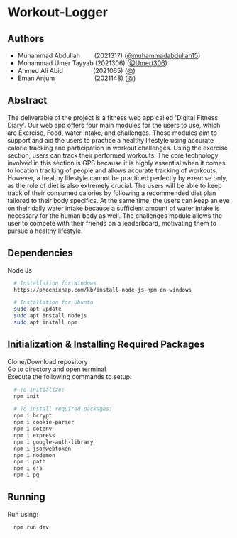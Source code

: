# Workout-Logger

## Authors

- Muhammad Abdullah&emsp; &emsp;(2021317) ([@muhammadabdullah15](https://github.com/muhammadabdullah15/))
- Mohammad Umer Tayyab (2021306) ([@Umert306](https://github.com/Umert306))
- Ahmed Ali Abid &emsp; &emsp;&emsp;&emsp; (2021065) ([@](https://github.com/))
- Eman Anjum&emsp; &emsp; &emsp; &emsp; &emsp; (2021148) ([@](https://github.com/))

## Abstract

The deliverable of the project is a fitness web app called 'Digital Fitness Diary'. Our web app offers four main modules for the users to use, which are Exercise, Food, water intake, and challenges. These modules aim to support and aid the users to practice a healthy lifestyle using accurate calorie tracking and participation in workout challenges. Using the exercise section, users can track their performed workouts. The core technology involved in this section is GPS because it is highly essential when it comes to location tracking of people and allows accurate tracking of workouts.
However, a healthy lifestyle cannot be practiced perfectly by exercise only, as the role of diet is also extremely crucial. The users will be able to keep track of their consumed calories by following a recommended diet plan tailored to their body specifics. At the same time, the users can keep an
eye on their daily water intake because a sufficient amount of water intake is necessary for the human body as well. The challenges module allows the user to compete with their friends on a leaderboard, motivating them to pursue a healthy lifestyle.

## Dependencies

Node Js

```bash
  # Installation for Windows
  https://phoenixnap.com/kb/install-node-js-npm-on-windows

  # Installation for Ubuntu
  sudo apt update
  sudo apt install nodejs
  sudo apt install npm
```

## Initialization & Installing Required Packages

Clone/Download repository  
Go to directory and open terminal  
Execute the following commands to setup:

```bash
  # To initialize:
  npm init

  # To install required packages:
  npm i bcrypt
  npm i cookie-parser
  npm i dotenv
  npm i express
  npm i google-auth-library
  npm i jsonwebtoken
  npm i nodemon
  npm i path
  npm i ejs
  npm i pg
```

## Running

Run using:

```bash
  npm run dev
```
